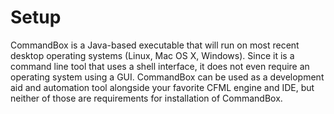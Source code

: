 # Setup

CommandBox is a Java-based executable that will run on most recent desktop operating systems (Linux, Mac OS X, Windows). Since it is a command line tool that uses a shell interface, it does not even require an operating system using a GUI. CommandBox can be used as a development aid and automation tool alongside your favorite CFML engine and IDE, but neither of those are requirements for installation of CommandBox.

<i class="fa fa-windows fa-lg"></i>